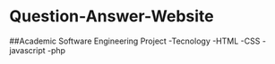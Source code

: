 # Question-Answer-Website
##Academic Software Engineering Project
 -Tecnology
    -HTML
    -CSS
    -javascript
    -php
      
